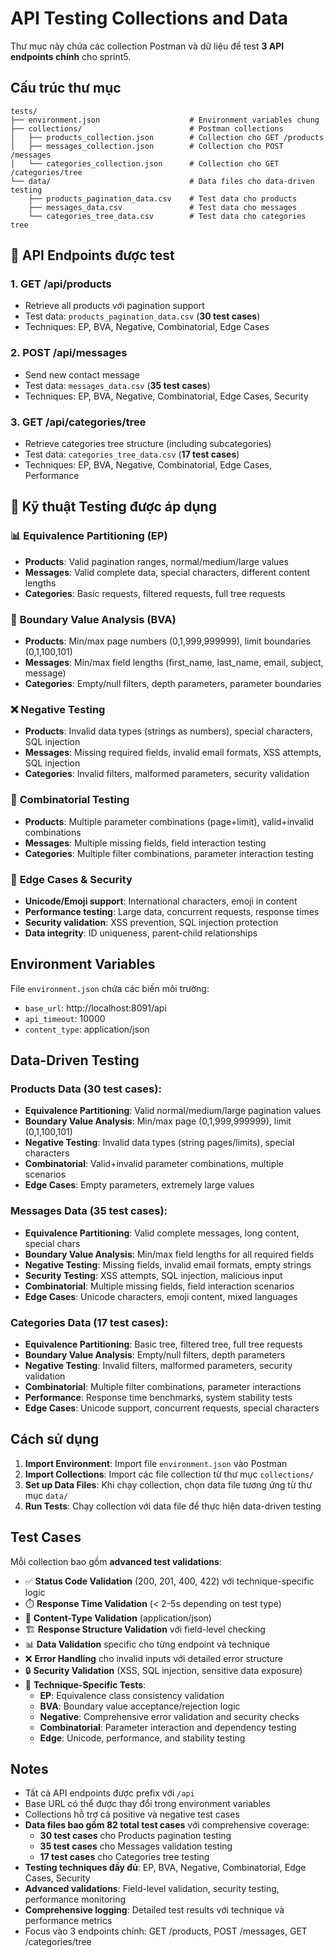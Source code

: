 # API Testing Collections and Data

Thư mục này chứa các collection Postman và dữ liệu để test **3 API endpoints chính** cho sprint5.

## Cấu trúc thư mục

```
tests/
├── environment.json                    # Environment variables chung
├── collections/                        # Postman collections
│   ├── products_collection.json        # Collection cho GET /products
│   ├── messages_collection.json        # Collection cho POST /messages
│   └── categories_collection.json      # Collection cho GET /categories/tree
└── data/                               # Data files cho data-driven testing
    ├── products_pagination_data.csv    # Test data cho products
    ├── messages_data.csv               # Test data cho messages
    └── categories_tree_data.csv        # Test data cho categories tree
```

## 🎯 API Endpoints được test

### 1. **GET /api/products** 
- Retrieve all products với pagination support
- Test data: `products_pagination_data.csv` (**30 test cases**)
- Techniques: EP, BVA, Negative, Combinatorial, Edge Cases

### 2. **POST /api/messages**
- Send new contact message
- Test data: `messages_data.csv` (**35 test cases**)
- Techniques: EP, BVA, Negative, Combinatorial, Edge Cases, Security

### 3. **GET /api/categories/tree**
- Retrieve categories tree structure (including subcategories)  
- Test data: `categories_tree_data.csv` (**17 test cases**)
- Techniques: EP, BVA, Negative, Combinatorial, Edge Cases, Performance

## 🧪 **Kỹ thuật Testing được áp dụng**

### 📊 **Equivalence Partitioning (EP)**
- **Products**: Valid pagination ranges, normal/medium/large values
- **Messages**: Valid complete data, special characters, different content lengths  
- **Categories**: Basic requests, filtered requests, full tree requests

### 🎯 **Boundary Value Analysis (BVA)**
- **Products**: Min/max page numbers (0,1,999,999999), limit boundaries (0,1,100,101)
- **Messages**: Min/max field lengths (first_name, last_name, email, subject, message)
- **Categories**: Empty/null filters, depth parameters, parameter boundaries

### ❌ **Negative Testing**
- **Products**: Invalid data types (strings as numbers), special characters, SQL injection
- **Messages**: Missing required fields, invalid email formats, XSS attempts, SQL injection
- **Categories**: Invalid filters, malformed parameters, security validation

### 🔄 **Combinatorial Testing**  
- **Products**: Multiple parameter combinations (page+limit), valid+invalid combinations
- **Messages**: Multiple missing fields, field interaction testing
- **Categories**: Multiple filter combinations, parameter interaction testing

### 🚨 **Edge Cases & Security**
- **Unicode/Emoji support**: International characters, emoji in content
- **Performance testing**: Large data, concurrent requests, response times
- **Security validation**: XSS prevention, SQL injection protection
- **Data integrity**: ID uniqueness, parent-child relationships

## Environment Variables

File `environment.json` chứa các biến môi trường:
- `base_url`: http://localhost:8091/api
- `api_timeout`: 10000
- `content_type`: application/json

## Data-Driven Testing

### **Products Data (30 test cases):**
- **Equivalence Partitioning**: Valid normal/medium/large pagination values
- **Boundary Value Analysis**: Min/max page (0,1,999,999999), limit (0,1,100,101) 
- **Negative Testing**: Invalid data types (string pages/limits), special characters
- **Combinatorial**: Valid+invalid parameter combinations, multiple scenarios
- **Edge Cases**: Empty parameters, extremely large values

### **Messages Data (35 test cases):**
- **Equivalence Partitioning**: Valid complete messages, long content, special chars
- **Boundary Value Analysis**: Min/max field lengths for all required fields
- **Negative Testing**: Missing fields, invalid email formats, empty strings
- **Security Testing**: XSS attempts, SQL injection, malicious input
- **Combinatorial**: Multiple missing fields, field interaction scenarios
- **Edge Cases**: Unicode characters, emoji content, mixed languages

### **Categories Data (17 test cases):**
- **Equivalence Partitioning**: Basic tree, filtered tree, full tree requests
- **Boundary Value Analysis**: Empty/null filters, depth parameters
- **Negative Testing**: Invalid filters, malformed parameters, security validation
- **Combinatorial**: Multiple filter combinations, parameter interactions
- **Performance**: Response time benchmarks, system stability tests
- **Edge Cases**: Unicode support, concurrent requests, special characters

## Cách sử dụng

1. **Import Environment**: Import file `environment.json` vào Postman
2. **Import Collections**: Import các file collection từ thư mục `collections/`
3. **Set up Data Files**: Khi chạy collection, chọn data file tương ứng từ thư mục `data/`
4. **Run Tests**: Chạy collection với data file để thực hiện data-driven testing

## Test Cases

Mỗi collection bao gồm **advanced test validations**:
- ✅ **Status Code Validation** (200, 201, 400, 422) với technique-specific logic
- ⏱️ **Response Time Validation** (< 2-5s depending on test type)
- 📄 **Content-Type Validation** (application/json)
- 🏗️ **Response Structure Validation** với field-level checking
- 📊 **Data Validation** specific cho từng endpoint và technique
- ❌ **Error Handling** cho invalid inputs với detailed error structure
- 🔒 **Security Validation** (XSS, SQL injection, sensitive data exposure)
- 🎯 **Technique-Specific Tests**:
  - **EP**: Equivalence class consistency validation
  - **BVA**: Boundary value acceptance/rejection logic
  - **Negative**: Comprehensive error validation and security checks
  - **Combinatorial**: Parameter interaction and dependency testing
  - **Edge**: Unicode, performance, and stability testing

## Notes

- Tất cả API endpoints được prefix với `/api`
- Base URL có thể được thay đổi trong environment variables
- Collections hỗ trợ cả positive và negative test cases
- **Data files bao gồm 82 total test cases** với comprehensive coverage:
  - **30 test cases** cho Products pagination testing
  - **35 test cases** cho Messages validation testing  
  - **17 test cases** cho Categories tree testing
- **Testing techniques đầy đủ**: EP, BVA, Negative, Combinatorial, Edge Cases, Security
- **Advanced validations**: Field-level validation, security testing, performance monitoring
- **Comprehensive logging**: Detailed test results với technique và performance metrics
- Focus vào 3 endpoints chính: GET /products, POST /messages, GET /categories/tree
